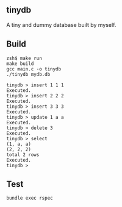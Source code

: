 ## tinydb

A tiny and dummy database built by myself.



## Build

```text
zsh$ make run
make build
gcc main.c -o tinydb
./tinydb mydb.db

tinydb > insert 1 1 1
Executed.
tinydb > insert 2 2 2
Executed.
tinydb > insert 3 3 3
Executed.
tinydb > update 1 a a
Executed.
tinydb > delete 3
Executed.
tinydb > select
(1, a, a)
(2, 2, 2)
total 2 rows
Executed.
tinydb > 
```



## Test

```text
bundle exec rspec
```

